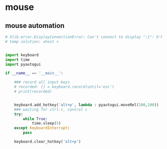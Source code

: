 # mouse

## mouse automation

<!-- MARKDOWN-AUTO-DOCS:START (CODE:src=../../python/mouse/mouse-automation.py) -->
<!-- The below code snippet is automatically added from ../../python/mouse/mouse-automation.py -->
```py
# Xlib.error.DisplayConnectionError: Can't connect to display ":1": b'No protocol specified\n'
# temp solution: xhost +


import keyboard
import time
import pyautogui

if __name__ == '__main__':

    ### record all input keys
    # recorded: [] = keyboard.record(until='esc')
    # print(recorded)


    keyboard.add_hotkey('alt+p', lambda : pyautogui.moveRel(100,100))
    ### waiting for ctrl-c, control c
    try:
        while True:
            time.sleep(5)
    except KeyboardInterrupt:
        pass

    keyboard.clear_hotkey('alt+p')
```
<!-- MARKDOWN-AUTO-DOCS:END -->


